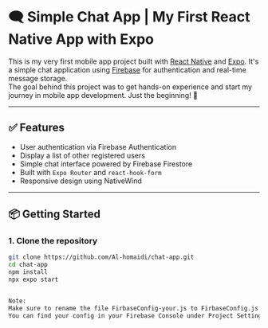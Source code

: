 # 🗨️ Simple Chat App | My First React Native App with Expo

This is my very first mobile app project built with [React Native](https://reactnative.dev/) and [Expo](https://expo.dev/). It's a simple chat application using [Firebase](https://firebase.google.com/) for authentication and real-time message storage.  
The goal behind this project was to get hands-on experience and start my journey in mobile app development. Just the beginning! 🚀

---

## ✅ Features

- User authentication via Firebase Authentication
- Display a list of other registered users
- Simple chat interface powered by Firebase Firestore
- Built with `Expo Router` and `react-hook-form`
- Responsive design using NativeWind

---

## 📦 Getting Started

### 1. Clone the repository

```bash
git clone https://github.com/Al-homaidi/chat-app.git
cd chat-app
npm install
npx expo start


Note:
Make sure to rename the file FirbaseConfig-your.js to FirbaseConfig.js and replace the dummy keys with your actual Firebase project credentials.
You can find your config in your Firebase Console under Project Settings > General > Your apps.
